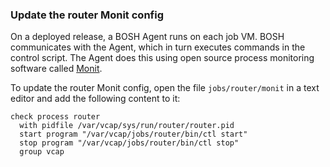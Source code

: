 ### Update the router Monit config

On a deployed release, a BOSH Agent runs on each job VM. BOSH communicates with the Agent, which in turn executes commands in the control script. The Agent does this using open source process monitoring software called [Monit](https://mmonit.com/monit/).

To update the router Monit config, open the file `jobs/router/monit` in a text editor and add the following content to it:

```file=~/greeter-release/jobs/router/monit
check process router
  with pidfile /var/vcap/sys/run/router/router.pid
  start program "/var/vcap/jobs/router/bin/ctl start"
  stop program "/var/vcap/jobs/router/bin/ctl stop"
  group vcap
```



